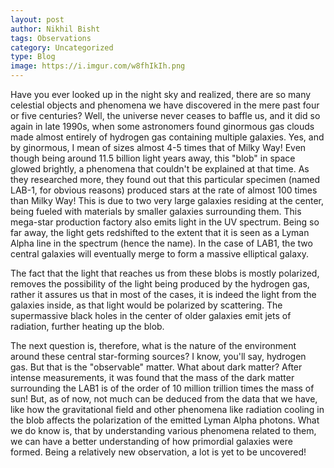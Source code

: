 ```yaml
---
layout: post
author: Nikhil Bisht
tags: Observations
category: Uncategorized
type: Blog
image: https://i.imgur.com/w8fhIkIh.png
---
```

Have you ever looked up in the night sky and realized, there are so many celestial objects and phenomena we have discovered in the mere past four or five centuries? Well, the universe never ceases to baffle us, and it did so again in late 1990s, when some astronomers found ginormous gas clouds made almost entirely of hydrogen gas containing multiple galaxies. Yes, and by ginormous, I mean of sizes almost 4-5 times that of Milky Way! Even though being around 11.5 billion light years away, this "blob" in space glowed brightly, a phenomena that couldn't be explained at that time. As they researched more, they found out that this particular specimen (named LAB-1, for obvious reasons) produced stars at the rate of almost 100 times than Milky Way! This is due to two very large galaxies residing at the center, being fueled with materials by smaller galaxies surrounding them. This mega-star production factory also emits light in the UV spectrum. Being so far away, the light gets redshifted to the extent that it is seen as a Lyman Alpha line in the spectrum (hence the name). In the case of LAB1, the two central galaxies will eventually merge to form a massive elliptical galaxy.

The fact that the light that reaches us from these blobs is mostly polarized, removes the possibility of the light being produced by the hydrogen gas, rather it assures us that in most of the cases, it is indeed the light from the galaxies inside, as that light would be polarized by scattering. The supermassive black holes in the center of older galaxies emit jets of radiation, further heating up the blob.

The next question is, therefore, what is the nature of the environment around these central star-forming sources? I know, you'll say, hydrogen gas. But that is the "observable" matter. What about dark matter? After intense measurements, it was found that the mass of the dark matter surrounding the LAB1 is of the order of 10 million trillion times the mass of sun! But, as of now, not much can be deduced from the data that we have, like how the gravitational field and other phenomena like radiation cooling in the blob affects the polarization of the emitted Lyman Alpha photons. What we do know is, that by understanding various phenomena related to them, we can have a better understanding of how primordial galaxies were formed. Being a relatively new observation, a lot is yet to be uncovered!
